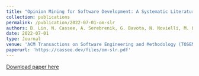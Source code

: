 ```yaml
---
title: "Opinion Mining for Software Development: A Systematic Literature Review"
collection: publications
permalink: /publication/2022-07-01-om-slr
authors: B. Lin, N. Cassee, A. Serebrenik, G. Bavota, N. Novielli, M. Lanza
date: 2022-07-01
type: Journal
venue: 'ACM Transactions on Software Engineering and Methodology (TOSEM)'
paperurl: 'https://cassee.dev/files/om-slr.pdf'
---
```


<a href='https://cassee.dev/files/om-slr.pdf'>Download paper here</a>
